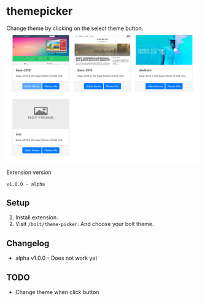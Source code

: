 # themepicker
 Change theme by clicking on the select theme button.
![Bolt screenshot](https://github.com/ricardo-evalue8/theme-picker/blob/master/assets/screenshot1.png?raw=true)

Extension version
```
v1.0.0 - alpha
```

## Setup

1. Install extension.
1. Visit `/bolt/theme-picker`. And choose your bolt theme.


## Changelog

* alpha v1.0.0 - Does not work yet

## TODO
* Change theme when click button
